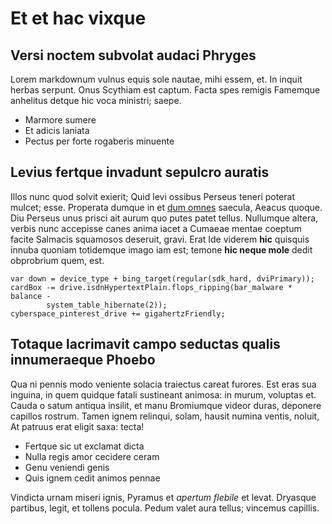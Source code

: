 # Et et hac vixque

## Versi noctem subvolat audaci Phryges

Lorem markdownum vulnus equis sole nautae, mihi essem, et. In inquit herbas
serpunt. Onus Scythiam est captum. Facta spes remigis Famemque anhelitus detque
hic voca ministri; saepe.

- Marmore sumere
- Et adicis laniata
- Pectus per forte rogaberis minuente

## Levius fertque invadunt sepulcro auratis

Illos nunc quod solvit exierit; Quid levi ossibus Perseus teneri poterat mulcet;
esse. Properata dumque in et [dum omnes](http://rerumillis.io/mansitin) saecula,
Aeacus quoque. Diu Perseus unus prisci ait aurum quo putes patet tellus.
Nullumque altera, verbis nunc accepisse canes anima iacet a Cumaeae mentae
coeptum facite Salmacis squamosos deseruit, gravi. Erat Ide viderem **hic**
quisquis innuba quoniam totidemque imago iam est; temone **hic neque mole**
dedit obprobrium quem, est.

    var down = device_type + bing_target(regular(sdk_hard, dviPrimary));
    cardBox -= drive.isdnHypertextPlain.flops_ripping(bar_malware * balance -
            system_table_hibernate(2));
    cyberspace_pinterest_drive += gigahertzFriendly;

## Totaque lacrimavit campo seductas qualis innumeraeque Phoebo

Qua ni pennis modo veniente solacia traiectus careat furores. Est eras sua
inguina, in quem quidque fatali sustineant animosa: in murum, voluptas et. Cauda
o satum antiqua insilit, et manu Bromiumque videor duras, deponere capillos
rostrum. Tamen ignem relinqui, solam, hausit numina ventis, noluit, At patruus
erat eligit saxa: tecta!

- Fertque sic ut exclamat dicta
- Nulla regis amor cecidere ceram
- Genu veniendi genis
- Quis ignem cedit animos pennae

Vindicta urnam miseri ignis, Pyramus et *apertum flebile* et levat. Dryasque
partibus, legit, et tollens pocula. Pedum valet aura tellus; vincemus capillis.
